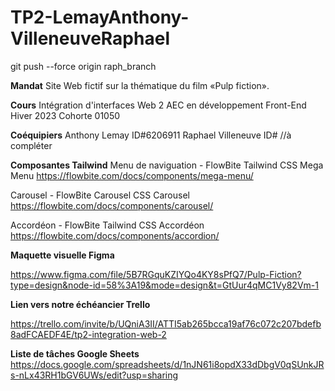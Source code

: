 # TP2-LemayAnthony-VilleneuveRaphael

git push --force origin raph_branch

**Mandat**
Site Web fictif sur la thématique du film «Pulp fiction».

**Cours**
Intégration d'interfaces Web 2
AEC en développement Front-End Hiver 2023
Cohorte 01050

**Coéquipiers**
Anthony Lemay ID#6206911
Raphael Villeneuve ID# //à compléter

**Composantes Tailwind**
Menu de naviguation - FlowBite Tailwind CSS Mega Menu
https://flowbite.com/docs/components/mega-menu/

Carousel - FlowBite Carousel CSS Carousel
https://flowbite.com/docs/components/carousel/

Accordéon - FlowBite Tailwind CSS Accordéon
https://flowbite.com/docs/components/accordion/

**Maquette visuelle Figma**

https://www.figma.com/file/5B7RGquKZIYQo4KY8sPfQ7/Pulp-Fiction?type=design&node-id=58%3A19&mode=design&t=GtUur4qMC1Vy82Vm-1

**Lien vers notre échéancier Trello**

https://trello.com/invite/b/UQniA3II/ATTI5ab265bcca19af76c072c207bdefb8adFCAEDF4E/tp2-integration-web-2

**Liste de tâches Google Sheets**
https://docs.google.com/spreadsheets/d/1nJN61i8opdX33dDbgV0qSUnkJRs-nLx43RH1bGV6UWs/edit?usp=sharing